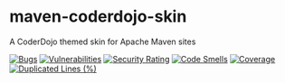 # maven-coderdojo-skin
A CoderDojo themed skin for Apache Maven sites

[![Bugs](https://sonarcloud.io/api/project_badges/measure?project=anthonygnolan_maven-coderdojo-skin&metric=bugs)](https://sonarcloud.io/summary/new_code?id=anthonygnolan_maven-coderdojo-skin)
[![Vulnerabilities](https://sonarcloud.io/api/project_badges/measure?project=anthonygnolan_maven-coderdojo-skin&metric=vulnerabilities)](https://sonarcloud.io/summary/new_code?id=anthonygnolan_maven-coderdojo-skin)
[![Security Rating](https://sonarcloud.io/api/project_badges/measure?project=anthonygnolan_maven-coderdojo-skin&metric=security_rating)](https://sonarcloud.io/summary/new_code?id=anthonygnolan_maven-coderdojo-skin)
[![Code Smells](https://sonarcloud.io/api/project_badges/measure?project=anthonygnolan_maven-coderdojo-skin&metric=code_smells)](https://sonarcloud.io/summary/new_code?id=anthonygnolan_maven-coderdojo-skin)
[![Coverage](https://sonarcloud.io/api/project_badges/measure?project=anthonygnolan_maven-coderdojo-skin&metric=coverage)](https://sonarcloud.io/summary/new_code?id=anthonygnolan_maven-coderdojo-skin)
[![Duplicated Lines (%)](https://sonarcloud.io/api/project_badges/measure?project=anthonygnolan_maven-coderdojo-skin&metric=duplicated_lines_density)](https://sonarcloud.io/summary/new_code?id=anthonygnolan_maven-coderdojo-skin)
